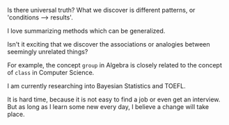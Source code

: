 Is there universal truth? What we discover is different patterns, or 'conditions --> results'.

I love summarizing methods which can be generalized.

Isn't it exciting that we discover the associations or analogies between seemingly unrelated things?

For example, the concept `group` in Algebra is closely related to the concept of `class` in Computer Science.

I am currently researching into Bayesian Statistics and TOEFL.

It is hard time, because it is not easy to find a job or even get an interview. But as long as I learn some new every day, I believe a change will take place.
